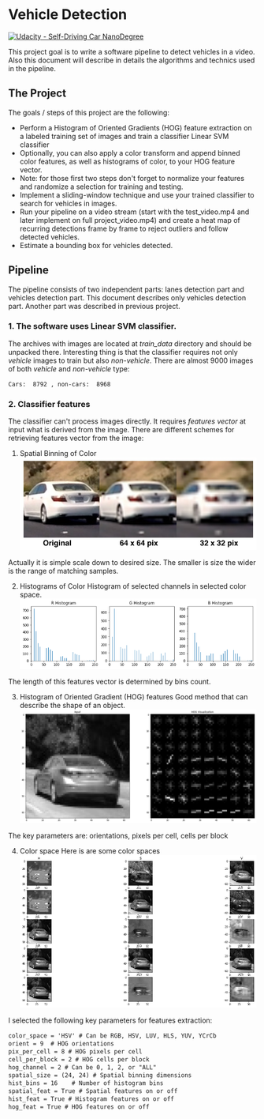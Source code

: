 # Vehicle Detection
[![Udacity - Self-Driving Car NanoDegree](https://s3.amazonaws.com/udacity-sdc/github/shield-carnd.svg)](http://www.udacity.com/drive)


This project goal is to write a software pipeline to detect vehicles in a video. Also this document will describe in details the algorithms and technics used in the pipeline.

The Project
---

The goals / steps of this project are the following:

* Perform a Histogram of Oriented Gradients (HOG) feature extraction on a labeled training set of images and train a classifier Linear SVM classifier
* Optionally, you can also apply a color transform and append binned color features, as well as histograms of color, to your HOG feature vector. 
* Note: for those first two steps don't forget to normalize your features and randomize a selection for training and testing.
* Implement a sliding-window technique and use your trained classifier to search for vehicles in images.
* Run your pipeline on a video stream (start with the test_video.mp4 and later implement on full project_video.mp4) and create a heat map of recurring detections frame by frame to reject outliers and follow detected vehicles.
* Estimate a bounding box for vehicles detected.

[//]: # (Image References)
[image1]: ./images/image1.jpg
[image2]: ./images/image2.png
[image3]: ./images/image3.png
[image4]: ./images/image4.png

[video1]: ./out.mp4

## Pipeline
The pipeline consists of two independent parts: lanes detection part and vehicles detection part.
This document describes only vehicles detection part. Another part was described in previous project.

### 1. The software uses Linear SVM classifier. 
The archives with images are located at *train_data* directory and should be unpacked there.
Interesting thing is that the classifier requires not only *vehicle* images to train but also *non-vehicle*. There are almost 9000 images of both *vehicle* and *non-vehicle* type:
```
Cars:  8792 , non-cars:  8968
```

### 2. Classifier features
The classifier can't process images directly. It requires *features vector* at input what is derived from the image.
There are different schemes for retrieving features vector from the image:
1. Spatial Binning of Color
![alt text][image1]

Actually it is simple scale down to desired size. The smaller is size the wider is the range of matching samples.

2. Histograms of Color
Histogram of selected channels in selected color space.
![alt text][image2]

The length of this features vector is determined by bins count.

3. Histogram of Oriented Gradient (HOG) features
Good method that can describe the shape of an object.
![alt text][image3]

The key parameters are: orientations, pixels per cell, cells per block

4. Color space
Here is are some color spaces
![alt text][image4]

I selected the following key parameters for features extraction:
```
color_space = 'HSV' # Can be RGB, HSV, LUV, HLS, YUV, YCrCb
orient = 9  # HOG orientations
pix_per_cell = 8 # HOG pixels per cell
cell_per_block = 2 # HOG cells per block
hog_channel = 2 # Can be 0, 1, 2, or "ALL"
spatial_size = (24, 24) # Spatial binning dimensions
hist_bins = 16    # Number of histogram bins
spatial_feat = True # Spatial features on or off
hist_feat = True # Histogram features on or off
hog_feat = True # HOG features on or off
```
